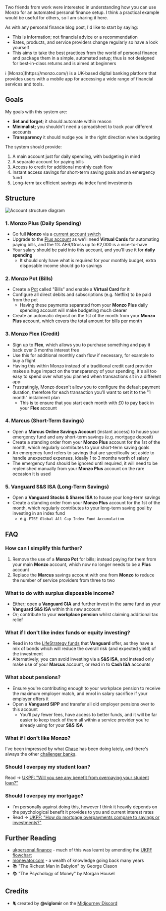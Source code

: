 <!-- TODO: ToC -->
<!-- TODO: Back -->
<!-- TODO: Recent posts -->
<!-- TODO: Anchors for headings -->

Two friends from work were interested in understanding how you can use Monzo for an automated
personal finance setup. I think a practical example would be useful for others, so I am sharing it
here.

As with any personal finance blog post, I'd like to start by saying:

- This is information; not financial advice or a recommendation
- Rates, products, and service providers change regularly so have a look yourself
- This aims to take the best practices from the world of personal finance and package them in a
  simple, automated setup; thus is not designed for best-in-class returns and is aimed at beginners

<aside>
ℹ️ [Monzo](https://monzo.com/) is a UK-based digital banking platform that provides users
with a mobile app for accessing a wide range of financial services and tools.
</aside>

## Goals

My goals with this system are:

- **Set and forget**; it should automate within reason
- **Minimalist;** you shouldn't need a spreadsheet to track your different accounts
- **Transparency** it should nudge you in the right direction when budgeting

The system should provide:

1. A main account just for daily spending, with budgeting in mind
2. A separate account for paying bills
3. Access to credit for additional monthly cash flow
4. Instant access savings for short-term saving goals and an emergency fund
5. Long-term tax efficient savings via index fund investments

## Structure

![Account structure diagram](/posts/automating-simple-personal-structure.png)

### 1. Monzo Plus (Daily Spending)

- Go full **Monzo** via a [current account switch](https://join.monzo.com/c/nfynb5f)
- Upgrade to the [Plus account](https://monzo.com/monzo-plus/) as we'll need **Virtual Cards** for
  automating paying bills, and the 1% AER/Gross up to £2,000 is a nice-to-have
- Your salary should be paid into this account, and you'll use it for **daily spending**
  - It should only have what is required for your monthly budget, extra disposable income should go
    to savings

### 2. Monzo Pot (Bills)

- Create a [Pot](https://monzo.com/pots/) called "Bills" and enable a **Virtual Card** for it
- Configure all direct debits and subscriptions (e.g. Netflix) to be paid from the pot
  - Having these payments separated from your **Monzo Plus** daily spending account will make
    budgeting much clearer
- Create an automatic deposit on the 1st of the month from your **Monzo Plus** account, which covers
  the total amount for bills per month

### 3. Monzo Flex (Credit)

- Sign up to **Flex**, which allows you to purchase something and pay it back over 3 months interest
  free
- Use this for additional monthly cash flow if necessary, for example to buy a flight
- Having this within Monzo instead of a traditional credit card provider makes a huge impact on the
  transparency of your spending, it's all too easy to spend over what you planned when transactions
  sit in a different app
- Frustratingly, Monzo doesn't allow you to configure the default payment duration, therefore for
  each transaction you'll want to set it to the "1 month" instalment plan
  - This is to ensure that you start each month with £0 to pay back in your **Flex** account

### 4. Marcus (Short-Term Savings)

- Open a **Marcus Online Savings Account** (instant access) to house your emergency fund and any
  short-term savings (e.g. mortgage deposit)
- Create a standing order from your **Monzo Plus** account for the 1st of the month, which regularly
  contributes to your short-term saving goals
- An emergency fund refers to savings that are specifically set aside to handle unexpected expenses,
  ideally 1 to 3 months worth of salary
- The emergency fund should be ignored until required, it will need to be replenished manually from
  your **Monzo Plus** account on the rare occasion it is used

### 5. Vanguard S&S ISA (Long-Term Savings)

- Open a **Vanguard Stocks & Shares ISA** to house your long-term savings
- Create a standing order from your **Monzo Plus** account for the 1st of the month, which regularly
  contributes to your long-term saving goal by investing in an index fund
  - e.g. `FTSE Global All Cap Index Fund Accumulation`

## FAQ

### How can I simplify this further?

1. Remove the use of a **Monzo Pot** for bills; instead paying for them from your main **Monzo**
   account, which now no longer needs to be a **Plus** account
2. Replace the **Marcus** savings account with one from **Monzo** to reduce the number of service
   providers from three to two

### What to do with surplus disposable income?

- Either; open a **Vanguard GIA** and further invest in the same fund as your **Vanguard S&S ISA**
  within this new account
- Or; contribute to your **workplace pension** whilst claiming additional tax relief

### What if I don't like index funds or equity investing?

- Read in to the
  [LifeStrategy funds](https://www.vanguardinvestor.co.uk/what-we-offer/life-strategy-products) that
  **Vanguard** offer, as they have a mix of bonds which will reduce the overall risk (and expected
  yield) of the investment
- Alternatively; you can avoid investing via a **S&S ISA**, and instead only make use of your
  **Marcus** account, or read in to **Cash ISA** accounts

### What about pensions?

- Ensure you're contributing enough to your workplace pension to receive the maximum employer match,
  and enrol in salary sacrifice if your employer offers it
- Open a **Vanguard SIPP** and transfer all old employer pensions over to this account
  - You'll pay fewer fees, have access to better funds, and it will be far easier to keep track of
    them all within a service provider you're already using for your **S&S ISA**

### What if I don't like Monzo?

I've been impressed by what [Chase](https://www.chase.co.uk) has been doing lately, and there's
always the other [challenger banks](https://en.wikipedia.org/wiki/Challenger_bank).

### Should I overpay my student loan?

Read →
[UKPF: "Will you see any benefit from overpaying your student loan?"](https://ukpersonal.finance/student-loans/)

### Should I overpay my mortgage?

- I'm personally against doing this, however I think it heavily depends on the psychological benefit
  it provides to you and current interest rates
- Read →
  [UKPF: "How do mortgage overpayments compare to savings or investments?"](https://ukpersonal.finance/mortgage-overpayments-vs-investments/)

## Further Reading

- [ukpersonal.finance](https://ukpersonal.finance) - much of this was learnt by amending the
  [UKPF flowchart](https://ukpersonal.finance/flowchart/)
- [monevator.com](https://monevator.com/) - a wealth of knowledge going back many years
- 📚 "The Richest Man in Babylon" by George Clason
- 📚 "The Psychology of Money" by Morgan Housel

## Credits

- 🐈 created by **@viglomir** on the
  [Midjourney Discord](https://discord.com/channels/662267976984297473/1038329663187062804/1103685661317398621)
